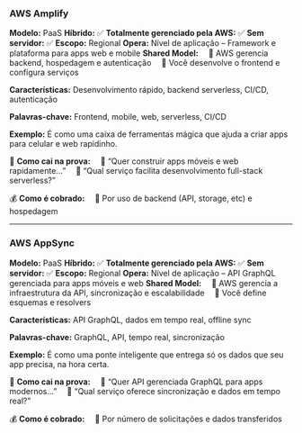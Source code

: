 ### **AWS Amplify**

**Modelo:** PaaS
**Híbrido:** ✅
**Totalmente gerenciado pela AWS:** ✅
**Sem servidor:** ✅
**Escopo:** Regional
**Opera:** Nível de aplicação – Framework e plataforma para apps web e mobile
**Shared Model:**
 🔹 AWS gerencia backend, hospedagem e autenticação
 🔹 Você desenvolve o frontend e configura serviços

**Características:** Desenvolvimento rápido, backend serverless, CI/CD, autenticação

**Palavras-chave:** Frontend, mobile, web, serverless, CI/CD

**Exemplo:** É como uma caixa de ferramentas mágica que ajuda a criar apps para celular e web rapidinho.

📝 **Como cai na prova:**
 🔹 “Quer construir apps móveis e web rapidamente...”
 🔹 “Qual serviço facilita desenvolvimento full-stack serverless?”

💰 **Como é cobrado:**
 🔹 Por uso de backend (API, storage, etc) e hospedagem

---

### **AWS AppSync**

**Modelo:** PaaS
**Híbrido:** ✅
**Totalmente gerenciado pela AWS:** ✅
**Sem servidor:** ✅
**Escopo:** Regional
**Opera:** Nível de aplicação – API GraphQL gerenciada para apps móveis e web
**Shared Model:**
 🔹 AWS gerencia a infraestrutura da API, sincronização e escalabilidade
 🔹 Você define esquemas e resolvers

**Características:** API GraphQL, dados em tempo real, offline sync

**Palavras-chave:** GraphQL, API, tempo real, sincronização

**Exemplo:** É como uma ponte inteligente que entrega só os dados que seu app precisa, na hora certa.

📝 **Como cai na prova:**
 🔹 “Quer API gerenciada GraphQL para apps modernos...”
 🔹 “Qual serviço oferece sincronização e dados em tempo real?”

💰 **Como é cobrado:**
 🔹 Por número de solicitações e dados transferidos
